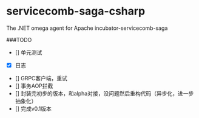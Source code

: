 # servicecomb-saga-csharp
The .NET  omega   agent for Apache incubator-servicecomb-saga

###TODO

- [] 单元测试
- [x] 日志
- [] GRPC客户端，重试
- [] 事务AOP拦截
- [] 封装完初步的版本，和alpha对接，没问题然后重构代码（异步化，进一步抽象化）
- [] 完成v0.1版本
